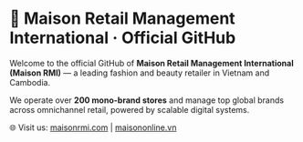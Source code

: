 # 🏢 Maison Retail Management International · Official GitHub

Welcome to the official GitHub of **Maison Retail Management International (Maison RMI)** — a leading fashion and beauty retailer in Vietnam and Cambodia.

We operate over **200 mono-brand stores** and manage top global brands across omnichannel retail, powered by scalable digital systems.

🌐 Visit us: [maisonrmi.com](https://maisonrmi.com) | [maisononline.vn](https://maisononline.vn)

